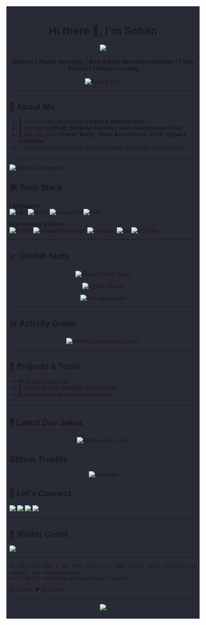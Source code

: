 <div style="background:#282A36;padding:8px">
<!-- Banner or Introduction -->

<h1 align="center">Hi there 👋, I'm Sohan</h1>
<p align="center">
  <img src="https://capsule-render.vercel.app/api?type=waving&height=200&color=gradient&text=MD%20Zahidul%20Islam%20Shohan&reversal=true&textBg=false&fontSize=30&fontAlign=50&fontAlignY=25&animation=fadeIn&strokeWidth=0&desc=Mobile%20Application%20Developer&descAlignY=45"/>
</p>

<h4 
    align="center",
    >
    Android + Flutter Developer | Rust & Node Backend Enthusiast | Clean Architect | Always learning
</h4>

<p align="center">
  <img src="https://readme-typing-svg.herokuapp.com?font=Fira+Code&weight=600&size=18&pause=1000&center=true&lines=Java+%7C+Kotlin+%7C+Flutter+Developer;Clean+Architecture+%7C+MVVM+%7C+GetX+Expert%7C+Pixel+Perfect+UI+Craftsman;Let's+build+something+awesome+together!+💻" alt="Typing SVG" />
</p>


---

## 🚀 About Me

- 🔭 I’m currently working on **Flutter & Android apps**
- 🌱 I’m learning **Rust, Backend Systems, and Infrastructure Tools**
- 💬 Ask me about **Flutter, Kotlin, Clean Architecture, GetX, Jetpack Compose**
- ⚡ Fun fact: I love creating scalable starter templates and CLI tools!

---

![Open to Collaborate](https://img.shields.io/badge/Open%20to-Collaboration-brightgreen?style=for-the-badge&logo=github)


## 🛠️ Tech Stack

**Languages:**  
![Dart](https://img.shields.io/badge/Dart-0175C2?style=for-the-badge&logo=dart&logoColor=white)
![Kotlin](https://img.shields.io/badge/Kotlin-7F52FF?style=for-the-badge&logo=kotlin&logoColor=white)
![Javascript](https://img.shields.io/badge/Javascript-00100?style=for-the-badge&logo=javascript&logoColor=white)
![Rust](https://img.shields.io/badge/Rust-000000?style=for-the-badge&logo=rust&logoColor=white)


**Frameworks & Tools:**  
![Flutter](https://img.shields.io/badge/Flutter-02569B?style=for-the-badge&logo=flutter&logoColor=white)
![Jetpack Compose](https://img.shields.io/badge/Jetpack_Compose-4285F4?style=for-the-badge&logo=android&logoColor=white)
![Firebase](https://img.shields.io/badge/Firebase-FFCA28?style=for-the-badge&logo=firebase&logoColor=black)
![Git](https://img.shields.io/badge/Git-F05032?style=for-the-badge&logo=git&logoColor=white)
![VSCode](https://img.shields.io/badge/VS_Code-007ACC?style=for-the-badge&logo=visual-studio-code&logoColor=white)

---

## 📈 GitHub Stats

<p align="center">
  <img src="https://github-readme-stats.vercel.app/api?username=sohan-14&show_icons=true&theme=dracula" alt="Sohan GitHub Stats"/>
</p>

<p align="center">
  <img src="https://github-readme-streak-stats.herokuapp.com/?user=sohan-14&theme=dracula" alt="GitHub Streak"/>
</p>

<p align="center">
  <img src="https://github-readme-stats.vercel.app/api/top-langs/?username=sohan-14&layout=compact&theme=dracula" alt="Top Languages"/>
</p>

---

## 📊 Activity Graph

<p align="center">
  <img src="https://github-readme-activity-graph.vercel.app/graph?username=sohan-14&theme=dracula" alt="GitHub Contribution Graph"/>
</p>

---

## 🎯 Projects & Tools

- ⚙️ [Sohan Flutter CLI](https://github.com/Sohan-14/sohan_flutter_cli)
- 🧱 [Flutter Starter Template (Clean GetX)](https://github.com/Sohan-14/sohan_starter_temp_clean_getx)
- 🔒 More awesome tools coming soon...

---

## 🎙️ Latest Dev Jokes

<p align="center">
  <img src="https://readme-jokes.vercel.app/api?hideBorder" alt="Random Dev Joke"/>
</p>

## Github Trophis

<p align="center">
  <img src="https://github-profile-trophy.vercel.app/?username=sohan-14&theme=dracula&no-bg=true&no-frame=true" alt="Trophies" />
</p>


## 🧭 Let's Connect

<p align="start">
 <a href="https://zis-softworks.vercel.app" target="_blank"><img src="https://img.shields.io/badge/Portfolio-%230077B.svg?logo=browser&logoColor=white" /></a>
  <a href="https://linkedin.com/in/md-zahidul-islam-shohan" target="_blank"><img src="https://img.shields.io/badge/LinkedIn-%230077B5.svg?logo=linkedin&logoColor=white" /></a>
  <a href="https://facebook.com/sohanakondo.03" target="_blank"><img src="https://img.shields.io/badge/Facebook-%231877F2.svg?logo=Facebook&logoColor=white" /></a>
  <a href="https://instagram.com/_sohan_3860" target="_blank"><img src="https://img.shields.io/badge/Instagram-%23E4405F.svg?logo=Instagram&logoColor=white" /></a>
</p>

---

## 🧮 Visitor Count

![](https://komarev.com/ghpvc/?username=sohan-14&color=brightgreen)

---
    If you like what I do, feel free to ⭐️ some repos, share feedback, or connect for collaboration.  
    Let’s build something extraordinary together!
*Built with ❤️ by Sohan*

---
<p align="center">
  <img src="https://capsule-render.vercel.app/api?type=waving&color=gradient&height=100&section=footer"/>
</p>

</div>
